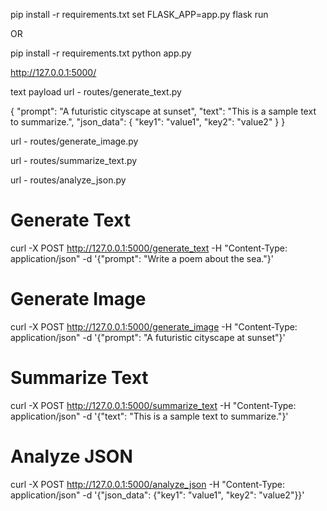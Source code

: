 pip install -r requirements.txt
set FLASK_APP=app.py
flask run

OR

pip install -r requirements.txt
python app.py

http://127.0.0.1:5000/

text payload
url - routes/generate_text.py

{
  "prompt": "A futuristic cityscape at sunset",
  "text": "This is a sample text to summarize.",
  "json_data": {
    "key1": "value1",
    "key2": "value2"
  }
}

url - routes/generate_image.py

url - routes/summarize_text.py

url - routes/analyze_json.py

# Generate Text
curl -X POST http://127.0.0.1:5000/generate_text -H "Content-Type: application/json" -d '{"prompt": "Write a poem about the sea."}'

# Generate Image
curl -X POST http://127.0.0.1:5000/generate_image -H "Content-Type: application/json" -d '{"prompt": "A futuristic cityscape at sunset"}'

# Summarize Text
curl -X POST http://127.0.0.1:5000/summarize_text -H "Content-Type: application/json" -d '{"text": "This is a sample text to summarize."}'

# Analyze JSON
curl -X POST http://127.0.0.1:5000/analyze_json -H "Content-Type: application/json" -d '{"json_data": {"key1": "value1", "key2": "value2"}}'

